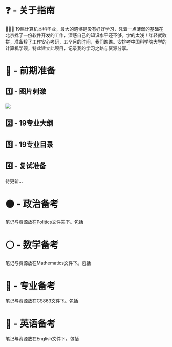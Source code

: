 # :question: - 关于指南
  💯💯💯 
  19届计算机本科毕业，最大的遗憾是没有好好学习，凭着一点薄弱的基础在北京找了一份软件开发的工作，深感自己的知识水平还不够，学的太浅！年轻就敢拼，准备辞了工作安心考研，五个月的时间，我们瞧瞧。安排考中国科学院大学的计算机学硕，特此建立此项目，记录我的学习之路与资源分享。
# :eyes: - 前期准备
## :one: - 图片刺激
![](https://i.imgur.com/BXjzmQX.jpg)
## :two: - 19专业大纲

## :three: - 19专业目录

## :four: - 复试准备
待更新...

# :black_circle: - 政治备考
笔记与资源放在Politics文件夹下。包括
# :white_circle: - 数学备考
笔记与资源放在Mathematics文件下。包括
# :red_circle: - 专业备考
笔记与资源放在CS863文件下。包括
# :large_blue_circle: - 英语备考
笔记与资源放在English文件下。包括

